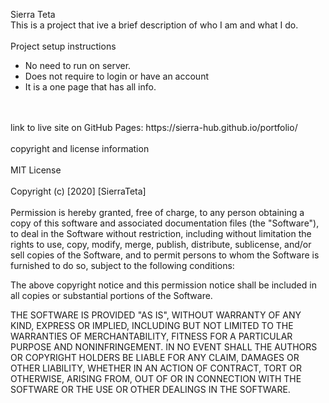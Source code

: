 
Sierra Teta
<br>
This is a project that ive a brief description of who I am and what I do.
<br>
<br>
Project setup instructions
<ul>
<li>No need to run on server.</li>
<li>Does not require to login or have an account</li>
<li>It is a one page that has all info.</li>

</ul>
<br>
<br>
link to live site on GitHub Pages: https://sierra-hub.github.io/portfolio/
<br>
<br>
copyright and license information
<br>
<br>
MIT License
<br>
<br>
Copyright (c) [2020] [SierraTeta]
<br>
<br>
Permission is hereby granted, free of charge, to any person obtaining a copy
of this software and associated documentation files (the "Software"), to deal
in the Software without restriction, including without limitation the rights
to use, copy, modify, merge, publish, distribute, sublicense, and/or sell
copies of the Software, and to permit persons to whom the Software is
furnished to do so, subject to the following conditions:

The above copyright notice and this permission notice shall be included in all
copies or substantial portions of the Software.

THE SOFTWARE IS PROVIDED "AS IS", WITHOUT WARRANTY OF ANY KIND, EXPRESS OR
IMPLIED, INCLUDING BUT NOT LIMITED TO THE WARRANTIES OF MERCHANTABILITY,
FITNESS FOR A PARTICULAR PURPOSE AND NONINFRINGEMENT. IN NO EVENT SHALL THE
AUTHORS OR COPYRIGHT HOLDERS BE LIABLE FOR ANY CLAIM, DAMAGES OR OTHER
LIABILITY, WHETHER IN AN ACTION OF CONTRACT, TORT OR OTHERWISE, ARISING FROM,
OUT OF OR IN CONNECTION WITH THE SOFTWARE OR THE USE OR OTHER DEALINGS IN THE
SOFTWARE.
